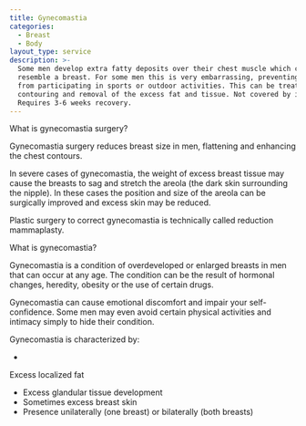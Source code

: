 ```yaml
---
title: Gynecomastia
categories:
  - Breast
  - Body
layout_type: service
description: >-
  Some men develop extra fatty deposits over their chest muscle which can
  resemble a breast. For some men this is very embarrassing, preventing them
  from participating in sports or outdoor activities. This can be treated with
  contouring and removal of the excess fat and tissue. Not covered by insurance.
  Requires 3-6 weeks recovery.
---
```

What is gynecomastia surgery?

Gynecomastia surgery reduces breast size in men, flattening and enhancing the chest contours.

In severe cases of gynecomastia, the weight of excess breast tissue may cause the breasts to sag and stretch the areola (the dark skin surrounding the nipple). In these cases the position and size of the areola can be surgically improved and excess skin may be reduced.

Plastic surgery to correct gynecomastia is technically called reduction mammaplasty.

What is gynecomastia?

Gynecomastia is a condition of overdeveloped or enlarged breasts in men that can occur at any age. The condition can be the result of hormonal changes, heredity, obesity or the use of certain drugs.

Gynecomastia can cause emotional discomfort and impair your self-confidence. Some men may even avoid certain physical activities and intimacy simply to hide their condition.

Gynecomastia is characterized by:

* 

Excess localized fat

* Excess glandular tissue development
* Sometimes excess breast skin
* Presence unilaterally (one breast) or bilaterally (both breasts)
